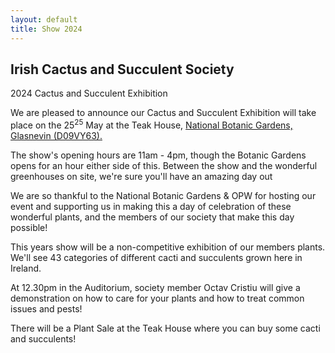 ```yaml
---
layout: default
title: Show 2024
---
```

<div class="pagebackground clearfix">
    <div class="main_wrapper secondary">
        <section class="background_pages">
            <div class="contact_header">
                <h2>Irish Cactus and Succulent Society
                </h2>
                <p class="moto">2024 Cactus and Succulent Exhibition</p>
            </div>
        </section>
        <section class="section_about clearfix">
            <div class="left">
                <p>We are pleased to announce our Cactus and Succulent Exhibition will take place on the 25<sup>25</sup> May at the Teak House, <a href="https://www.botanicgardens.ie/">National Botanic Gardens, Glasnevin (D09VY63).</a></p>
		<p>The show's opening hours are 11am - 4pm, though the Botanic Gardens opens for an hour either side of this. Between the show and the wonderful greenhouses on site, we're sure you'll have an amazing day out</p>
                <p>We are so thankful to the National Botanic Gardens & OPW for hosting our event and supporting us in making this a day of celebration of these wonderful plants, and the members of our society that make this day possible!</p>
            </div>
	    <div class="right">
		<p>This years show will be a non-competitive exhibition of our members plants. We'll see 43 categories of different cacti and succulents grown here in Ireland.</p>
		<p>At 12.30pm in the Auditorium, society member Octav Cristiu will give a demonstration on how to care for your plants and how to treat common issues and pests!</p>
                <p>There will be a Plant Sale at the Teak House where you can buy some cacti and succulents!</p>
            </div>
        </section>
    </div>
</div>
